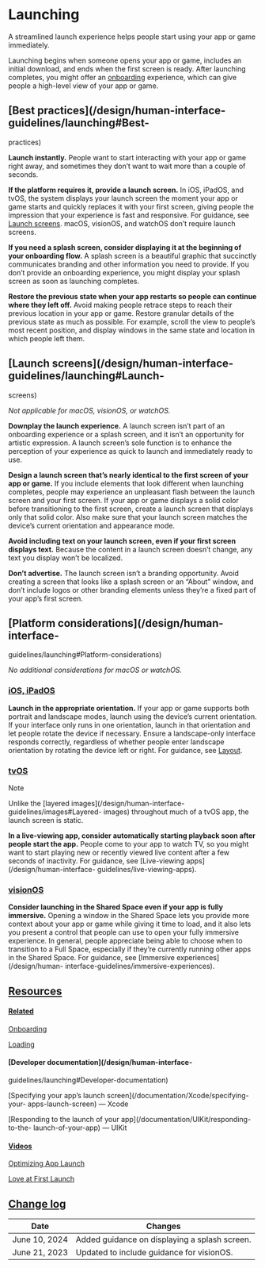 # Launching

A streamlined launch experience helps people start using your app or game
immediately.

Launching begins when someone opens your app or game, includes an initial
download, and ends when the first screen is ready. After launching completes,
you might offer an [onboarding](/design/human-interface-guidelines/onboarding)
experience, which can give people a high-level view of your app or game.

## [Best practices](/design/human-interface-guidelines/launching#Best-
practices)

**Launch instantly.** People want to start interacting with your app or game
right away, and sometimes they don’t want to wait more than a couple of
seconds.

**If the platform requires it, provide a launch screen.** In iOS, iPadOS, and
tvOS, the system displays your launch screen the moment your app or game
starts and quickly replaces it with your first screen, giving people the
impression that your experience is fast and responsive. For guidance, see
[Launch screens](/design/human-interface-guidelines/launching#Launch-screens).
macOS, visionOS, and watchOS don’t require launch screens.

**If you need a splash screen, consider displaying it at the beginning of your
onboarding flow.** A splash screen is a beautiful graphic that succinctly
communicates branding and other information you need to provide. If you don’t
provide an onboarding experience, you might display your splash screen as soon
as launching completes.

**Restore the previous state when your app restarts so people can continue
where they left off.** Avoid making people retrace steps to reach their
previous location in your app or game. Restore granular details of the
previous state as much as possible. For example, scroll the view to people’s
most recent position, and display windows in the same state and location in
which people left them.

## [Launch screens](/design/human-interface-guidelines/launching#Launch-
screens)

 _Not applicable for macOS, visionOS, or watchOS._

**Downplay the launch experience.** A launch screen isn’t part of an
onboarding experience or a splash screen, and it isn’t an opportunity for
artistic expression. A launch screen’s sole function is to enhance the
perception of your experience as quick to launch and immediately ready to use.

**Design a launch screen that’s nearly identical to the first screen of your
app or game.** If you include elements that look different when launching
completes, people may experience an unpleasant flash between the launch screen
and your first screen. If your app or game displays a solid color before
transitioning to the first screen, create a launch screen that displays only
that solid color. Also make sure that your launch screen matches the device’s
current orientation and appearance mode.

**Avoid including text on your launch screen, even if your first screen
displays text.** Because the content in a launch screen doesn’t change, any
text you display won’t be localized.

**Don’t advertise.** The launch screen isn’t a branding opportunity. Avoid
creating a screen that looks like a splash screen or an “About” window, and
don’t include logos or other branding elements unless they’re a fixed part of
your app’s first screen.

## [Platform considerations](/design/human-interface-
guidelines/launching#Platform-considerations)

 _No additional considerations for macOS or watchOS._

### [iOS, iPadOS](/design/human-interface-guidelines/launching#iOS-iPadOS)

**Launch in the appropriate orientation.** If your app or game supports both
portrait and landscape modes, launch using the device’s current orientation.
If your interface only runs in one orientation, launch in that orientation and
let people rotate the device if necessary. Ensure a landscape-only interface
responds correctly, regardless of whether people enter landscape orientation
by rotating the device left or right. For guidance, see
[Layout](/design/human-interface-guidelines/layout).

### [tvOS](/design/human-interface-guidelines/launching#tvOS)

Note

Unlike the [layered images](/design/human-interface-guidelines/images#Layered-
images) throughout much of a tvOS app, the launch screen is static.

**In a live-viewing app, consider automatically starting playback soon after
people start the app.** People come to your app to watch TV, so you might want
to start playing new or recently viewed live content after a few seconds of
inactivity. For guidance, see [Live-viewing apps](/design/human-interface-
guidelines/live-viewing-apps).

### [visionOS](/design/human-interface-guidelines/launching#visionOS)

**Consider launching in the Shared Space even if your app is fully
immersive.** Opening a window in the Shared Space lets you provide more
context about your app or game while giving it time to load, and it also lets
you present a control that people can use to open your fully immersive
experience. In general, people appreciate being able to choose when to
transition to a Full Space, especially if they’re currently running other apps
in the Shared Space. For guidance, see [Immersive experiences](/design/human-
interface-guidelines/immersive-experiences).

## [Resources](/design/human-interface-guidelines/launching#Resources)

#### [Related](/design/human-interface-guidelines/launching#Related)

[Onboarding](/design/human-interface-guidelines/onboarding)

[Loading](/design/human-interface-guidelines/loading)

#### [Developer documentation](/design/human-interface-
guidelines/launching#Developer-documentation)

[Specifying your app’s launch screen](/documentation/Xcode/specifying-your-
apps-launch-screen) — Xcode

[Responding to the launch of your app](/documentation/UIKit/responding-to-the-
launch-of-your-app) — UIKit

#### [Videos](/design/human-interface-guidelines/launching#Videos)

[ Optimizing App Launch
](https://developer.apple.com/videos/play/wwdc2019/423)

[ Love at First Launch ](https://developer.apple.com/videos/play/wwdc2017/816)

## [Change log](/design/human-interface-guidelines/launching#Change-log)

Date| Changes  
---|---  
June 10, 2024| Added guidance on displaying a splash screen.  
June 21, 2023| Updated to include guidance for visionOS.

